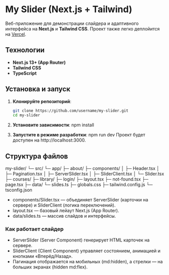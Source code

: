 # My Slider (Next.js + Tailwind)

Веб-приложение для демонстрации слайдера и адаптивного интерфейса на **Next.js** и **Tailwind CSS**.
Проект также легко деплойится на [Vercel](https://vercel.com/).

## Технологии
- **Next.js 13+ (App Router)**
- **Tailwind CSS**
- **TypeScript**

## Установка и запуск
1. **Клонируйте репозиторий**:
   ```bash
   git clone https://github.com/username/my-slider.git
   cd my-slider

2. **Установите зависимости**:
npm install

3. **Запустите в режиме разработки**:
npm run dev
Проект будет доступен на http://localhost:3000.


## Структура файлов
my-slider/
  └─ src/
     └─ app/
        ├─ about/
        ├─ components/
        │   ├─ Header.tsx
        │   ├─ Pagination.tsx
        │   ├─ ServerSlider.tsx
        │   ├─ SliderClient.tsx
        │   └─ Slider.tsx
        ├─ courses/
        ├─ library/
        ├─ login/
        ├─ layout.tsx
        ├─ not-found.tsx
        ├─ page.tsx
     ├─ data/
        └─ slides.ts
     ├─ globals.css
     ├─ tailwind.config.js
     └─ tsconfig.json

- components/Slider.tsx — объединяет ServerSlider (карточки на сервере) и SliderClient (логика переключений).
- layout.tsx — базовый лейаут Next.js (App Router).
- data/slides.ts — массив слайдов и интерфейсы.

### Как работает слайдер
- ServerSlider (Server Component) генерирует HTML карточек на сервере.
- SliderClient (Client Component) управляет состоянием, анимацией и кнопками «Вперёд/Назад».
- Пагинация отображается на мобильных (md:hidden), а стрелки — на больших экранах (hidden md:flex).